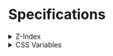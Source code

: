 # Specifications

<details>
<summary>Z-Index</summary>
<div>

| Z-Index | Entity |
| --: | --- |
| 252 | Header Background |
| 253 | Header, Header II |
| 254 | Contact modal background |
| 255 | Contact modal |
| 32 | News list arrows (`NewsList.svelte>style button`) |
| -1 | Background | (`style.scss>main::before`) |

</div>
</details>

<details>
<summary>CSS Variables</summary>
<div>

| Name | Description | Usable area |
| --: | --- | --- |
| `--vh001` | viewport height * 0.01 (realtime update) | all |
| `--max-vh001` | viewport max height ever * 0.01 (realtime update) | all |

</div>
</details>
